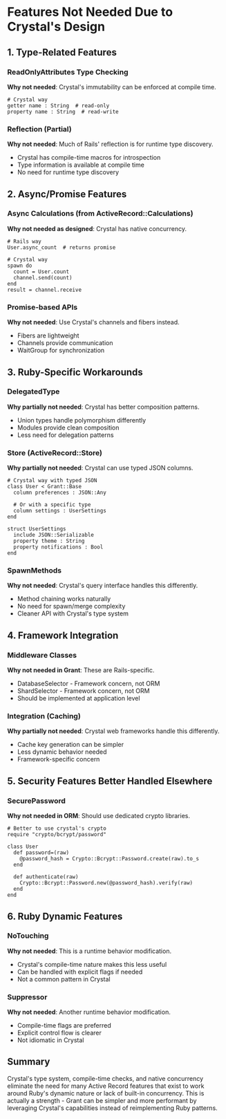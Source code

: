 # Features Not Needed Due to Crystal's Design

## 1. Type-Related Features

### ReadOnlyAttributes Type Checking
**Why not needed**: Crystal's immutability can be enforced at compile time.
```crystal
# Crystal way
getter name : String  # read-only
property name : String  # read-write
```

### Reflection (Partial)
**Why not needed**: Much of Rails' reflection is for runtime type discovery.
- Crystal has compile-time macros for introspection
- Type information is available at compile time
- No need for runtime type discovery

## 2. Async/Promise Features

### Async Calculations (from ActiveRecord::Calculations)
**Why not needed as designed**: Crystal has native concurrency.
```crystal
# Rails way
User.async_count  # returns promise

# Crystal way
spawn do
  count = User.count
  channel.send(count)
end
result = channel.receive
```

### Promise-based APIs
**Why not needed**: Use Crystal's channels and fibers instead.
- Fibers are lightweight
- Channels provide communication
- WaitGroup for synchronization

## 3. Ruby-Specific Workarounds

### DelegatedType
**Why partially not needed**: Crystal has better composition patterns.
- Union types handle polymorphism differently
- Modules provide clean composition
- Less need for delegation patterns

### Store (ActiveRecord::Store)
**Why partially not needed**: Crystal can use typed JSON columns.
```crystal
# Crystal way with typed JSON
class User < Grant::Base
  column preferences : JSON::Any
  
  # Or with a specific type
  column settings : UserSettings
end

struct UserSettings
  include JSON::Serializable
  property theme : String
  property notifications : Bool
end
```

### SpawnMethods
**Why not needed**: Crystal's query interface handles this differently.
- Method chaining works naturally
- No need for spawn/merge complexity
- Cleaner API with Crystal's type system

## 4. Framework Integration

### Middleware Classes
**Why not needed in Grant**: These are Rails-specific.
- DatabaseSelector - Framework concern, not ORM
- ShardSelector - Framework concern, not ORM
- Should be implemented at application level

### Integration (Caching)
**Why partially not needed**: Crystal web frameworks handle this differently.
- Cache key generation can be simpler
- Less dynamic behavior needed
- Framework-specific concern

## 5. Security Features Better Handled Elsewhere

### SecurePassword
**Why not needed in ORM**: Should use dedicated crypto libraries.
```crystal
# Better to use crystal's crypto
require "crypto/bcrypt/password"

class User
  def password=(raw)
    @password_hash = Crypto::Bcrypt::Password.create(raw).to_s
  end
  
  def authenticate(raw)
    Crypto::Bcrypt::Password.new(@password_hash).verify(raw)
  end
end
```

## 6. Ruby Dynamic Features

### NoTouching
**Why not needed**: This is a runtime behavior modification.
- Crystal's compile-time nature makes this less useful
- Can be handled with explicit flags if needed
- Not a common pattern in Crystal

### Suppressor
**Why not needed**: Another runtime behavior modification.
- Compile-time flags are preferred
- Explicit control flow is clearer
- Not idiomatic in Crystal

## Summary

Crystal's type system, compile-time checks, and native concurrency eliminate the need for many Active Record features that exist to work around Ruby's dynamic nature or lack of built-in concurrency. This is actually a strength - Grant can be simpler and more performant by leveraging Crystal's capabilities instead of reimplementing Ruby patterns.